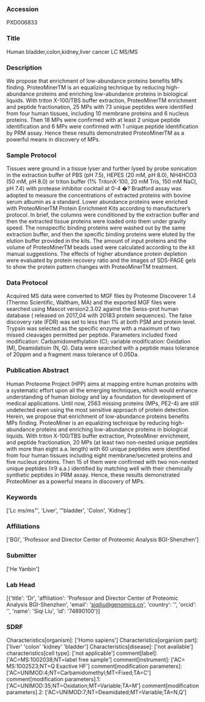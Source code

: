### Accession
PXD006833

### Title
Human bladder,colon,kidney,liver cancer LC MS/MS

### Description
We propose that enrichment of low-abundance proteins benefits MPs finding. ProteoMinerTM is an equalizing technique by reducing high-abundance proteins and enriching low-abundance proteins in biological liquids. With triton X-100/TBS buffer extraction, ProteoMinerTM enrichment and peptide fractionation, 25 MPs with 73 unique peptides were identified from four human tissues, including 10 membrane proteins and 6 nucleus proteins. Then 18 MPs were confirmed with at least 2 unique peptide identification and 6 MPs were confirmed with 1 unique peptide identification by PRM assay. Hence these results demonstrated ProteoMinerTM as a powerful means in discovery of MPs.

### Sample Protocol
Tissues were ground in a tissue lyser and further lysed by probe sonication in the extraction buffer of PBS (pH 7.5), HEPES (20 mM, pH 8.0), NH4HCO3 (50 mM, pH 8.0) or triton buffer (1% TritonX-100, 20 mM Tris, 150 mM NaCl, pH 7.4) with protease inhibitor cocktail at  0-4 �? Bradford assay was adopted to measure the concentrations of extracted proteins with bovine serum albumin as a standard. Lower abundance proteins were enriched with ProteoMinerTM Protein Enrichment Kits according to manufacturer’s protocol. In brief, the columns were conditioned by the extraction buffer and then the extracted tissue proteins were loaded onto them under gravity speed. The nonspecific binding proteins were washed out by the same extraction buffer, and then the specific binding proteins were eluted by the elution buffer provided in the kits. The amount of input proteins and the volume of ProteoMinerTM beads used were calculated according to the kit manual suggestions. The effects of higher abundance protein depletion were evaluated by protein recovery ratio and the images of SDS-PAGE gels to show the protein pattern changes with ProteoMinerTM treatment.

### Data Protocol
Acquired MS data were converted to MGF files by Proteome Discoverer 1.4 (Thermo Scientific, Waltham, MA) and the exported MGF files were searched using Mascot version2.3.02 against the Swiss-prot human database ( released on 2017_04 with 20183 protein sequences). The false discovery rate (FDR) was set to less than 1% at both PSM and protein level. Trypsin was selected as the specific enzyme with a maximum of two missed cleavages permitted per peptide. Parameters included fixed modification: Carbamidomethylation (C); variable modification: Oxidation (M), Deamidatioin (N, Q). Data were searched with a peptide mass tolerance of 20ppm and a fragment mass tolerance of 0.05Da.

### Publication Abstract
Human Proteome Project (HPP) aims at mapping entire human proteins with a systematic effort upon all the emerging techniques, which would enhance understanding of human biology and lay a foundation for development of medical applications. Until now, 2563 missing proteins (MPs, PE2-4) are still undetected even using the most sensitive approach of protein detection. Herein, we propose that enrichment of low-abundance proteins benefits MPs finding. ProteoMiner is an equalizing technique by reducing high-abundance proteins and enriching low-abundance proteins in biological liquids. With triton X-100/TBS buffer extraction, ProteoMiner enrichment, and peptide fractionation, 20 MPs (at least two non-nested unique peptides with more than eight a.a. length) with 60 unique peptides were identified from four human tissues including eight membrane/secreted proteins and five nucleus proteins. Then 15 of them were confirmed with two non-nested unique peptides (&#x2265;9 a.a.) identified by matching well with their chemically synthetic peptides in PRM assay. Hence, these results demonstrated ProteoMiner as a powerful means in discovery of MPs.

### Keywords
['Lc ms/ms"', 'Liver', '"bladder', 'Colon', 'Kidney']

### Affiliations
['BGI', 'Professor and Director Center of Proteomic Analysis BGI-Shenzhen']

### Submitter
['He Yanbin']

### Lab Head
[{'title': 'Dr', 'affiliation': 'Professor and Director Center of Proteomic Analysis BGI-Shenzhen', 'email': 'siqiliu@genomics.cn', 'country': '', 'orcid': '', 'name': 'Siqi Liu', 'id': '74890100'}]

### SDRF
Characteristics[organism]: ['Homo sapiens']
Characteristics[organism part]: ['liver' 'colon' 'kidney' 'bladder']
Characteristics[disease]: ['not available']
characteristics[cell type]: ['not applicable']
comment[label]: ['AC=MS:1002038;NT=label free sample']
comment[instrument]: ['AC= MS:1002523;NT=Q Exactive HF']
comment[modification parameters]: ['AC=UNIMOD:4;NT=Carbamidomethyl;MT=Fixed;TA=C']
comment[modification parameters].1: ['AC=UNIMOD:35;NT=Oxidation;MT=Variable;TA=M']
comment[modification parameters].2: ['AC=UNIMOD:7;NT=Deamidated;MT=Variable;TA=N,Q']

